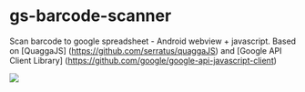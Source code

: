 # gs-barcode-scanner
Scan barcode to google spreadsheet - Android webview + javascript.
Based on [QuaggaJS] (https://github.com/serratus/quaggaJS) and [Google API Client Library] (https://github.com/google/google-api-javascript-client)

<img src="https://mariuskaz.github.io/images/scanner.png" />
